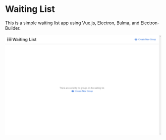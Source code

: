 # Waiting List

This is a simple waiting list app using Vue.js, Electron, Bulma, and Electron-Builder.

![Waiting List Example](./etc/WaitingListExample.gif)
